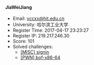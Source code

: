 #### JiaWeiJiang  

* Email: vccxx@hit.edu.cn  
* University: 哈尔滨工业大学  
* Register Time: 2017-04-17 23:23:27  
* Register IP: 219.217.246.30  
* Score: 101  
* Solved challenges: 
  * [[MISC] signin](https://github.com/SniperOJ/Challenges/blob/master/misc/signin.json)  
  * [[PWN] bof-x86-64](https://github.com/SniperOJ/Challenges/blob/master/pwn/bof-x86-64.json)  
